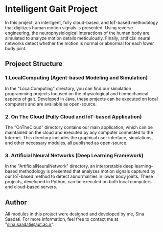 # Intelligent Gait Project

In this project, an intelligent, fully cloud-based, and IoT-based methodology that digitizes human motion signals is presented. Using reverse engineering,  the neurophysiological interactions of the human body are simulated to analyze motion details meticulously. Finally, artificial neural networks detect whether the motion is normal or abnormal for each lower body joint. 

## Projeect Structure 

### 1.LocalComputing (Agent-based Modeling and Simulation)

In the "LocalComputing" directory, you can find our simulation programming projects focused on the physiological and biomechanical aspects of gait. Developed in Java, these projects can be executed on local computers and are available as open-source. 

### 2. On The Cloud (Fully Cloud and IoT-based Application)

The "OnTheCloud" directory contains our main application, which can be maintained on the cloud and executed by any computer connected to the Internet. This directory includes the graphical user interface, simulations, and other necessary modules, all published as open-source. 

### 3. Artificial Neural Networks (Deep Learning Framework)

In the "ArtificialNeuralNetwork" directory, an interpretable deep learning-based methodology is presented that analyzes motion signals captured by our IoT-based method to detect abnormalities in lower body joints. These projects, developed in Python, can be executed on both local computers and cloud-based servers. 

## Author 
All modules in this project were designed and developed by me, Sina Saadati. For more information, feel free to contact me at "sina.saadati@aut.ac.ir".

